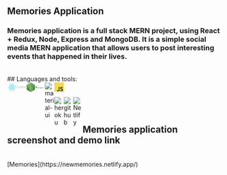 ## Memories Application

### Memories application is a full stack MERN project, using React + Redux, Node, Express and MongoDB. It is a simple social media MERN application that allows users to post interesting events that happened in their lives.

<br />
## Languages and tools:
<br />
<img align="left" alt="React" width="22px" src="https://raw.githubusercontent.com/github/explore/80688e429a7d4ef2fca1e82350fe8e3517d3494d/topics/react/react.png" />
<img align="left" alt="Express" width="22px" src="https://raw.githubusercontent.com/github/explore/80688e429a7d4ef2fca1e82350fe8e3517d3494d/topics/express/express.png" />
<img align="left" alt="nodejs" width="22px" src="https://raw.githubusercontent.com/github/explore/80688e429a7d4ef2fca1e82350fe8e3517d3494d/topics/nodejs/nodejs.png" />
<img align="left" alt="MongoDB" width="22px" src="https://raw.githubusercontent.com/github/explore/80688e429a7d4ef2fca1e82350fe8e3517d3494d/topics/mongodb/mongodb.png" />
<img align="left" alt="material-ui" width="22px" src="https://cdn.jsdelivr.net/npm/simple-icons@v4/icons/material-ui.svg" />

<img align="left" alt="JavaScript" width="22px" src="https://raw.githubusercontent.com/github/explore/80688e429a7d4ef2fca1e82350fe8e3517d3494d/topics/javascript/javascript.png" />

<br/>
<br/>

<img align="left" alt="heroku" width="22px" src="https://cdn.jsdelivr.net/npm/simple-icons@v4/icons/heroku.svg" />
<img align="left" alt="github" width="22px" src="https://cdn.jsdelivr.net/npm/simple-icons@v4/icons/github.svg" />
<img align="left" alt="Netlify" width="22px" src="https://cdn.jsdelivr.net/npm/simple-icons@v4/icons/netlify.svg" />

<br />
<br />

## Memories application screenshot and demo link
<br />
[Memories](https://newmemories.netlify.app/)